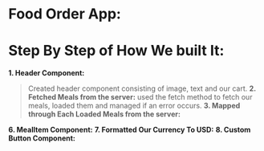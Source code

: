 # Food Order App:
# Step By Step of How We built It:

**1. Header Component:**
> Created header component consisting of image, text and our cart.
**2. Fetched Meals from the server:**
> used the fetch method to fetch our meals, loaded them and managed if an error occurs.
**3. Mapped through Each Loaded Meals from the server:**
   
**6. MealItem Component:**
**7. Formatted Our Currency To USD:**
**8. Custom Button Component:**
